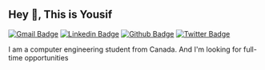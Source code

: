 ## Hey 👋, This is Yousif
[![Gmail Badge](https://img.shields.io/badge/-YousifZiTO@gmail.com-c14438?style=flat&logo=Gmail&logoColor=white&link=mailto:YousifZiTO@gmail.com)](mailto:YousifZiTO@gmail.com) 
[![Linkedin Badge](https://img.shields.io/badge/-YousifZiTO-0072b1?style=flat&logo=Linkedin&logoColor=white&link=https://www.linkedin.com/in/YousifZiTO/)](https://www.linkedin.com/in/YousifZiTO/) [![Github Badge](https://img.shields.io/badge/-YRZiTO-grey?style=flat&logo=github&logoColor=white&link=https://github.com/YRZiTO/)](https://www.github.com/YRZiTO/) [![Twitter Badge](https://img.shields.io/badge/-YousifZito-00acee?style=flat&logo=twitter&logoColor=white&link=https://twitter.com/YousifZito/)](https://www.twitter.com/YousifZito/) <p align='left'>I am a computer engineering student from Canada.  And I'm looking for full-time opportunities</p>
<!--## Some of my Github Stats-->
<!--<p align=left> <img src=https://komarev.com/ghpvc/?username=YRZiTO alt=YRZiTO /> </p>-->

<!--[![Github stats](https://github-readme-stats.vercel.app/api?username=YRZiTO&show_icons=true&include_all_commits=true)](https://github.com/YRZiTO/github-readme-stats)-->
<!--[![Top Langs](https://github-readme-stats.vercel.app/api/top-langs/?username=YRZiTO&layout=compact)](https://github.com/YRZiTO/github-readme-stats)-->
